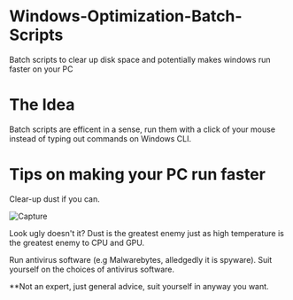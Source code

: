 # Windows-Optimization-Batch-Scripts
Batch scripts to clear up disk space and potentially makes windows run faster on your PC

# The Idea
Batch scripts are efficent in a sense, run them with a click of your mouse instead of typing out commands on Windows CLI.

# Tips on making your PC run faster

Clear-up dust if you can. 

![Capture](https://github.com/Gh0ULSS/Windows-Optimization-Batch-Scripts/assets/33308078/cd49f94c-b4a5-429d-83c3-e9f7439c6e58)

Look ugly doesn't it? Dust is the greatest enemy just as high temperature is the greatest enemy to CPU and GPU.

Run antivirus software (e.g Malwarebytes, alledgedly it is spyware). Suit yourself on the choices of antivirus software.

**Not an expert, just general advice, suit yourself in anyway you want. 
